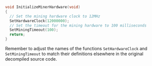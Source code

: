 ```c
void InitializeMinerHardware(void)
{
  // Set the mining hardware clock to 12MHz
  SetHardwareClock(12000000);
  // Set the timeout for the mining hardware to 100 milliseconds
  SetMiningTimeout(100);
  return;
}
```

Remember to adjust the names of the functions `SetHardwareClock` and `SetMiningTimeout` to match their definitions elsewhere in the original decompiled source code.